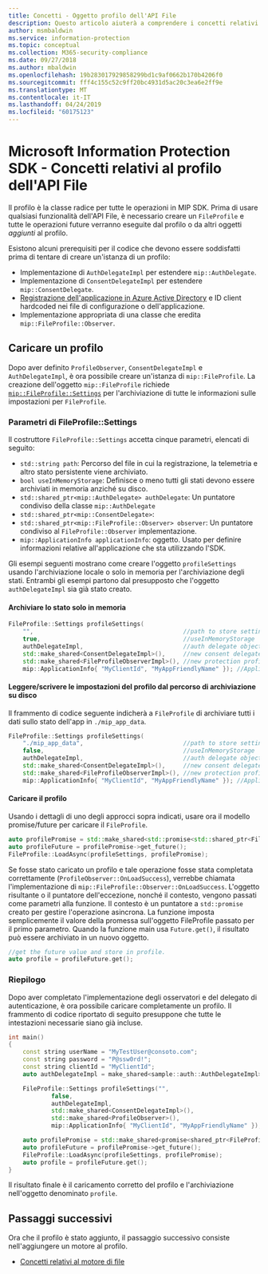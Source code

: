 ```yaml
---
title: Concetti - Oggetto profilo dell'API File
description: Questo articolo aiuterà a comprendere i concetti relativi all'oggetto profilo dell'API File, che viene creato durante l'inizializzazione dell'applicazione.
author: msmbaldwin
ms.service: information-protection
ms.topic: conceptual
ms.collection: M365-security-compliance
ms.date: 09/27/2018
ms.author: mbaldwin
ms.openlocfilehash: 19b283017929858299bd1c9af0662b170b4206f0
ms.sourcegitcommit: fff4c155c52c9ff20bc4931d5ac20c3ea6e2ff9e
ms.translationtype: MT
ms.contentlocale: it-IT
ms.lasthandoff: 04/24/2019
ms.locfileid: "60175123"
---
```

# <a name="microsoft-information-protection-sdk---file-api-profile-concepts"></a>Microsoft Information Protection SDK - Concetti relativi al profilo dell'API File

Il profilo è la classe radice per tutte le operazioni in MIP SDK. Prima di usare qualsiasi funzionalità dell'API File, è necessario creare un `FileProfile` e tutte le operazioni future verranno eseguite dal profilo o da altri oggetti *aggiunti* al profilo.

Esistono alcuni prerequisiti per il codice che devono essere soddisfatti prima di tentare di creare un'istanza di un profilo:

- Implementazione di `AuthDelegateImpl` per estendere `mip::AuthDelegate`.
- Implementazione di `ConsentDelegateImpl` per estendere `mip::ConsentDelegate`.
- [Registrazione dell'applicazione in Azure Active Directory](/azure/active-directory/develop/quickstart-v1-integrate-apps-with-azure-ad.md) e ID client hardcoded nei file di configurazione o dell'applicazione. 
- Implementazione appropriata di una classe che eredita `mip::FileProfile::Observer`.

## <a name="load-a-profile"></a>Caricare un profilo

Dopo aver definito `ProfileObserver`, `ConsentDelegateImpl` e `AuthDelegateImpl`, è ora possibile creare un'istanza di `mip::FileProfile`. La creazione dell'oggetto `mip::FileProfile` richiede [`mip::FileProfile::Settings`](reference/class_mip_fileprofile_settings.md) per l'archiviazione di tutte le informazioni sulle impostazioni per `FileProfile`.

### <a name="fileprofilesettings-parameters"></a>Parametri di FileProfile::Settings

Il costruttore `FileProfile::Settings` accetta cinque parametri, elencati di seguito:

- `std::string path`: Percorso del file in cui la registrazione, la telemetria e altro stato persistente viene archiviato.
- `bool useInMemoryStorage`: Definisce o meno tutti gli stati devono essere archiviati in memoria anziché su disco.
- `std::shared_ptr<mip::AuthDelegate> authDelegate`: Un puntatore condiviso della classe `mip::AuthDelegate` 
- `std::shared_ptr<mip::ConsentDelegate>`: 
- `std::shared_ptr<mip::FileProfile::Observer> observer`: Un puntatore condiviso al `FileProfile::Observer` implementazione.
- `mip::ApplicationInfo applicationInfo`: oggetto. Usato per definire informazioni relative all'applicazione che sta utilizzando l'SDK.

Gli esempi seguenti mostrano come creare l'oggetto `profileSettings` usando l'archiviazione locale o solo in memoria per l'archiviazione degli stati. Entrambi gli esempi partono dal presupposto che l'oggetto `authDelegateImpl` sia già stato creato.

#### <a name="store-state-in-memory-only"></a>Archiviare lo stato solo in memoria

```cpp
FileProfile::Settings profileSettings(
    "",                                          //path to store settings
    true,                                        //useInMemoryStorage
    authDelegateImpl,                            //auth delegate object
    std::make_shared<ConsentDelegateImpl>(),     //new consent delegate
    std::make_shared<FileProfileObserverImpl>(), //new protection profile observer
    mip::ApplicationInfo{ "MyClientId", "MyAppFriendlyName" }); //ApplicationInfo object
```

#### <a name="readwrite-profile-settings-from-storage-path-on-disk"></a>Leggere/scrivere le impostazioni del profilo dal percorso di archiviazione su disco

Il frammento di codice seguente indicherà a `FileProfile` di archiviare tutti i dati sullo stato dell'app in `./mip_app_data`.

```cpp
FileProfile::Settings profileSettings(
    "./mip_app_data",                            //path to store settings
    false,                                       //useInMemoryStorage
    authDelegateImpl,                            //auth delegate object
    std::make_shared<ConsentDelegateImpl>(),     //new consent delegate
    std::make_shared<FileProfileObserverImpl>(), //new protection profile observer
    mip::ApplicationInfo{ "MyClientId", "MyAppFriendlyName" }); //ApplicationInfo object
```

#### <a name="load-the-profile"></a>Caricare il profilo

Usando i dettagli di uno degli approcci sopra indicati, usare ora il modello promise/future per caricare il `FileProfile`.

```cpp
auto profilePromise = std::make_shared<std::promise<std::shared_ptr<FileProfile>>>();
auto profileFuture = profilePromise->get_future();
FileProfile::LoadAsync(profileSettings, profilePromise);
```

Se fosse stato caricato un profilo e tale operazione fosse stata completata correttamente (`ProfileObserver::OnLoadSuccess`), verrebbe chiamata l'implementazione di `mip::FileProfile::Observer::OnLoadSuccess`. L'oggetto risultante o il puntatore dell'eccezione, nonché il contesto, vengono passati come parametri alla funzione. Il contesto è un puntatore a `std::promise` creato per gestire l'operazione asincrona. La funzione imposta semplicemente il valore della promessa sull'oggetto FileProfile passato per il primo parametro. Quando la funzione main usa `Future.get()`, il risultato può essere archiviato in un nuovo oggetto.

```cpp
//get the future value and store in profile. 
auto profile = profileFuture.get();
```

### <a name="putting-it-together"></a>Riepilogo

Dopo aver completato l'implementazione degli osservatori e del delegato di autenticazione, è ora possibile caricare completamente un profilo. Il frammento di codice riportato di seguito presuppone che tutte le intestazioni necessarie siano già incluse.

```cpp
int main()
{
    const string userName = "MyTestUser@consoto.com";
    const string password = "P@ssw0rd!";
    const string clientId = "MyClientId";
    auto authDelegateImpl = make_shared<sample::auth::AuthDelegateImpl>(userName, password, clientId);

    FileProfile::Settings profileSettings("",
            false,
            authDelegateImpl,
            std::make_shared<ConsentDelegateImpl>(),
            std::make_shared<ProfileObserver>(),
            mip::ApplicationInfo{ "MyClientId", "MyAppFriendlyName" });

    auto profilePromise = std::make_shared<promise<shared_ptr<FileProfile>>>();
    auto profileFuture = profilePromise->get_future();
    FileProfile::LoadAsync(profileSettings, profilePromise);
    auto profile = profileFuture.get();
}
```

Il risultato finale è il caricamento corretto del profilo e l'archiviazione nell'oggetto denominato `profile`.

## <a name="next-steps"></a>Passaggi successivi

Ora che il profilo è stato aggiunto, il passaggio successivo consiste nell'aggiungere un motore al profilo. 

- [Concetti relativi al motore di file](concept-profile-engine-file-engine-cpp.md)

